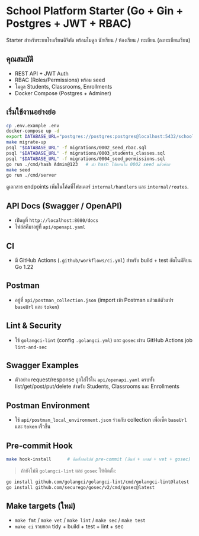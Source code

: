 # School Platform Starter (Go + Gin + Postgres + JWT + RBAC)

Starter สำหรับระบบโรงเรียนดิจิทัล พร้อมโมดูล นักเรียน / ห้องเรียน / ทะเบียน (ลงทะเบียนเรียน)

## คุณสมบัติ
- REST API + JWT Auth
- RBAC (Roles/Permissions) พร้อม seed
- โมดูล Students, Classrooms, Enrollments
- Docker Compose (Postgres + Adminer)

## เริ่มใช้งานอย่างย่อ
```bash
cp .env.example .env
docker-compose up -d
export DATABASE_URL="postgres://postgres:postgres@localhost:5432/school?sslmode=disable"
make migrate-up
psql "$DATABASE_URL" -f migrations/0002_seed_rbac.sql
psql "$DATABASE_URL" -f migrations/0003_students_classes.sql
psql "$DATABASE_URL" -f migrations/0004_seed_permissions.sql
go run ./cmd/hash Admin@123   # นำ hash ไปแทนใน 0002 seed แล้วค่อย
make seed
go run ./cmd/server
```

ดูเอกสาร endpoints เพิ่มในโค้ดที่โฟลเดอร์ `internal/handlers` และ `internal/routes`.


## API Docs (Swagger / OpenAPI)
- เปิดดูที่ `http://localhost:8080/docs`
- ไฟล์สคีมาอยู่ที่ `api/openapi.yaml`

## CI
- มี GitHub Actions (`.github/workflows/ci.yml`) สำหรับ build + test อัตโนมัติบน Go 1.22


## Postman
- อยู่ที่ `api/postman_collection.json` (import เข้า Postman แล้วแก้ตัวแปร `baseUrl` และ `token`)

## Lint & Security
- ใช้ `golangci-lint` (config `.golangci.yml`) และ `gosec` ผ่าน GitHub Actions job `lint-and-sec`


## Swagger Examples
- ตัวอย่าง request/response ถูกใส่ไว้ใน `api/openapi.yaml` ครบทั้ง list/get/post/put/delete สำหรับ Students, Classrooms และ Enrollments

## Postman Environment
- ใช้ `api/postman_local_environment.json` ร่วมกับ collection เพื่อเซ็ต `baseUrl` และ `token` เร็วขึ้น

## Pre-commit Hook
```bash
make hook-install      # ติดตั้งสคริปต์ pre-commit (ลินต์ + เทสต์ + vet + gosec)
```
> ถ้ายังไม่มี `golangci-lint` และ `gosec` ให้ติดตั้ง:
```bash
go install github.com/golangci/golangci-lint/cmd/golangci-lint@latest
go install github.com/securego/gosec/v2/cmd/gosec@latest
```

## Make targets (ใหม่)
- `make fmt` / `make vet` / `make lint` / `make sec` / `make test`
- `make ci` รวบยอด tidy + build + test + lint + sec

